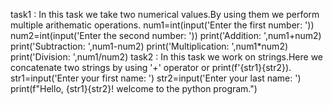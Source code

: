 task1 :
      In this task we take two numerical values.By using them we perform multiple arithematic operations.
      num1=int(input('Enter the first number: '))
      num2=int(input('Enter the second number: '))
      print('Addition: ',num1+num2)
      print('Subtraction: ',num1-num2)
      print('Multiplication: ',num1*num2)
      print('Division: ',num1/num2)
task2 :
      In this task we work on strings.Here we concatenate two strings by using '+' operator or print(f'{str1}{str2}).
      str1=input('Enter your first name: ')
      str2=input('Enter your last name: ')
      print(f"Hello, {str1}{str2}! welcome to the python program.")

      
      
      
      
